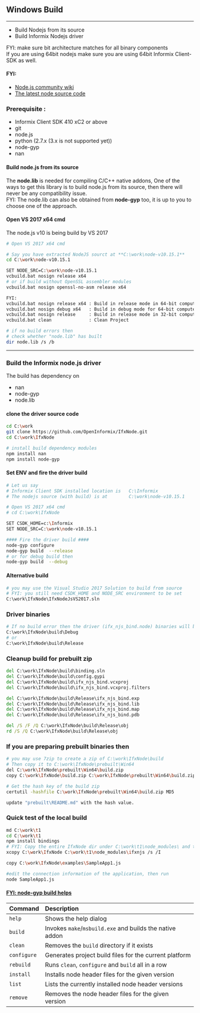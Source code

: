 
## Windows Build
----------------
- Build Nodejs from its source
- Build Informix Nodejs driver

FYI: make sure bit architecture matches for all binary components  
If you are using 64bit nodejs make sure you are using 64bit Informix Client-SDK as well.  

#### FYI:
- [Node.js community wiki](https://github.com/nodejs/node/wiki)
- [The latest node source code](https://github.com/nodejs/node)

### Prerequisite :
* Informix Client SDK 410 xC2 or above
* git
* node.js
* python     (2.7.x (3.x is not supported yet))
* node-gyp
* nan


#### Build node.js from its source
The **node.lib** is needed for compiling C/C++ native addons, One of the ways to get this library is to build node.js from its source, then there will never be any compatibility issue.  
FYI: The node.lib can also be obtained from **node-gyp** too, it is up to you to choose one of the approach.  


#### Open VS 2017 x64 cmd
The node.js v10 is being build by VS 2017
```bash
# Open VS 2017 x64 cmd

# Say you have extracted NodeJS sourct at **C:\work\node-v10.15.1**
cd C:\work\node-v10.15.1

SET NODE_SRC=C:\work\node-v10.15.1
vcbuild.bat nosign release x64
# or if build without OpenSSL assembler modules
vcbuild.bat nosign openssl-no-asm release x64

FYI:
vcbuild.bat nosign release x64 : Build in release mode in 64-bit computers
vcbuild.bat nosign debug x64   : Build in debug mode for 64-bit computers
vcbuild.bat nosign release     : Build in release mode in 32-bit computers
vcbuild.bat clean              : Clean Project

# if no build errors then
# check whether "node.lib" has built
dir node.lib /s /b
```

---
### Build the Informix node.js driver
The build has dependency on
- nan
- node-gyp
- node.lib

#### clone the driver source code
```bash
cd C:\work
git clone https://github.com/OpenInformix/IfxNode.git
cd C:\work\IfxNode

# install build dependency modules
npm install nan
npm install node-gyp
```

#### Set ENV and fire the driver build
```bash
# Let us say
# Informix Client SDK installed location is   C:\Informix
# The nodejs source (with build) is at        C:\work\node-v10.15.1

# Open VS 2017 x64 cmd
# cd C:\work\IfxNode

SET CSDK_HOME=c:\Informix
SET NODE_SRC=C:\work\node-v10.15.1

#### Fire the driver build ####
node-gyp configure
node-gyp build  --release
# or for debug build then
node-gyp build  --debug
```

#### Alternative build
```bash
# you may use the Visual Studio 2017 Solution to build from source
# FYI: you still need CSDK_HOME and NODE_SRC environment to be set
C:\work\IfxNode\IfxNodeJsVS2017.sln
```

### Driver binaries
```bash
# If no build error then the driver (ifx_njs_bind.node) binaries will be at
C:\work\IfxNode\build\Debug
# or
C:\work\IfxNode\build\Release
```

### Cleanup build for prebuilt zip
```bat
del C:\work\IfxNode\build\binding.sln
del C:\work\IfxNode\build\config.gypi
del C:\work\IfxNode\build\ifx_njs_bind.vcxproj
del C:\work\IfxNode\build\ifx_njs_bind.vcxproj.filters

del C:\work\IfxNode\build\Release\ifx_njs_bind.exp
del C:\work\IfxNode\build\Release\ifx_njs_bind.lib
del C:\work\IfxNode\build\Release\ifx_njs_bind.map
del C:\work\IfxNode\build\Release\ifx_njs_bind.pdb

del /S /F /Q C:\work\IfxNode\build\Release\obj
rd /S /Q C:\work\IfxNode\build\Release\obj
```


### If you are preparing prebuilt binaries then
```bash
# you may use 7zip to create a zip of C:\work\IfxNode\build
# Then copy it to C:\work\IfxNode\prebuilt\Win64
del C:\work\IfxNode\prebuilt\Win64\build.zip
copy C:\work\IfxNode\build.zip C:\work\IfxNode\prebuilt\Win64\build.zip

# Get the hash key of the build zip
certutil -hashfile C:\work\IfxNode\prebuilt\Win64\build.zip MD5

update "prebuilt\README.md" with the hash value.
```


### Quick test of the local build
```bash
md C:\work\t1
cd C:\work\t1
npm install bindings
# FYI: Copy the entire IfxNode dir under C:\work\t1\node_modules\ and then rename it to ifxnjs
xcopy C:\work\IfxNode C:\work\t1\node_modules\ifxnjs /s /I

copy C:\work\IfxNode\examples\SampleApp1.js

#edit the connection information of the application, then run
node SampleApp1.js
```

#### [FYI: node-gyp build helps](https://github.com/nodejs/node-gyp)
| **Command**   | **Description**
|:--------------|:---------------------------------------------------------------
| `help`        | Shows the help dialog
| `build`       | Invokes `make`/`msbuild.exe` and builds the native addon
| `clean`       | Removes the `build` directory if it exists
| `configure`   | Generates project build files for the current platform
| `rebuild`     | Runs `clean`, `configure` and `build` all in a row
| `install`     | Installs node header files for the given version
| `list`        | Lists the currently installed node header versions
| `remove`      | Removes the node header files for the given version

